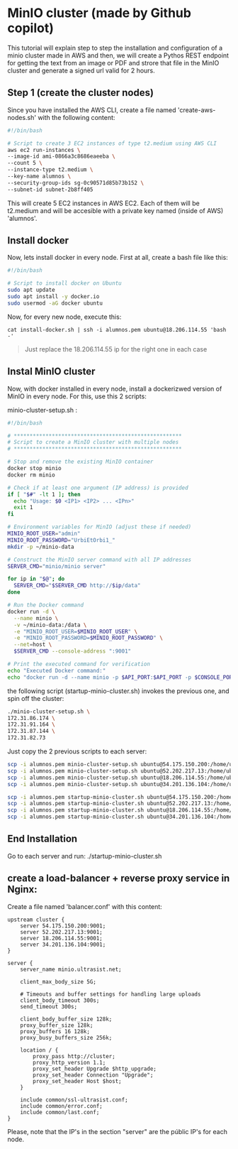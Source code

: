 # MinIO cluster (made by Github copilot)

This tutorial will explain step to step the installation and configuration of a minio cluster made in AWS and then, we will create a Pythos REST endpoint for getting the text from an image or PDF and strore that file in the MinIO cluster and generate a signed url valid for 2 hours.

## Step 1 (create the cluster nodes)

Since you have installed the AWS CLI, create a file named 'create-aws-nodes.sh' with the following content:

```bash
#!/bin/bash

# Script to create 3 EC2 instances of type t2.medium using AWS CLI
aws ec2 run-instances \
--image-id ami-0866a3c8686eaeeba \
--count 5 \
--instance-type t2.medium \
--key-name alumnos \
--security-group-ids sg-0c90571d85b73b152 \
--subnet-id subnet-2b8ff405
````
This will create 5 EC2 instances in AWS EC2. Each of them will be t2.medium and will be accesible with a private key named (inside of AWS) 'alumnos'.

## Install docker
Now, lets install docker in every node. First at all, create a bash file like this:

```bash
#!/bin/bash

# Script to install docker on Ubuntu
sudo apt update
sudo apt install -y docker.io
sudo usermod -aG docker ubuntu
````

Now, for every new node, execute this:

`cat install-docker.sh | ssh -i alumnos.pem ubuntu@18.206.114.55 'bash -'`

> Just replace the 18.206.114.55 ip for the right one in each case

## Instal MinIO cluster
Now, with docker installed in every node, install a dockerizwed version of MinIO in every node. For this, use this 2 scripts:

minio-cluster-setup.sh :

```bash
#!/bin/bash

# *****************************************************
# Script to create a MinIO cluster with multiple nodes
# *****************************************************

# Stop and remove the existing MinIO container
docker stop minio
docker rm minio

# Check if at least one argument (IP address) is provided
if [ "$#" -lt 1 ]; then
  echo "Usage: $0 <IP1> <IP2> ... <IPn>"
  exit 1
fi

# Environment variables for MinIO (adjust these if needed)
MINIO_ROOT_USER="admin"
MINIO_ROOT_PASSWORD="UrbiEtOrbi1_"
mkdir -p ~/minio-data

# Construct the MinIO server command with all IP addresses
SERVER_CMD="minio/minio server"

for ip in "$@"; do
  SERVER_CMD="$SERVER_CMD http://$ip/data"
done

# Run the Docker command
docker run -d \
  --name minio \
  -v ~/minio-data:/data \
  -e "MINIO_ROOT_USER=$MINIO_ROOT_USER" \
  -e "MINIO_ROOT_PASSWORD=$MINIO_ROOT_PASSWORD" \
  --net=host \
  $SERVER_CMD --console-address ":9001"

# Print the executed command for verification
echo "Executed Docker command:"
echo "docker run -d --name minio -p $API_PORT:$API_PORT -p $CONSOLE_PORT_DOCKER:$CONSOLE_PORT -v ~/minio-data:/data -e MINIO_ROOT_USER=$MINIO_ROOT_USER -e MINIO_ROOT_PASSWORD=$MINIO_ROOT_PASSWORD $SERVER_CMD  --console-address ':9001'"
````
the following script (startup-minio-cluster.sh) invokes the previous one, and spin off the cluster:

```bash
./minio-cluster-setup.sh \
172.31.86.174 \
172.31.91.164 \
172.31.87.144 \
172.31.82.73
```
Just copy the 2 previous scripts to each server:

```bash
scp -i alumnos.pem minio-cluster-setup.sh ubuntu@54.175.150.200:/home/ubuntu
scp -i alumnos.pem minio-cluster-setup.sh ubuntu@52.202.217.13:/home/ubuntu
scp -i alumnos.pem minio-cluster-setup.sh ubuntu@18.206.114.55:/home/ubuntu
scp -i alumnos.pem minio-cluster-setup.sh ubuntu@34.201.136.104:/home/ubuntu

scp -i alumnos.pem startup-minio-cluster.sh ubuntu@54.175.150.200:/home/ubuntu
scp -i alumnos.pem startup-minio-cluster.sh ubuntu@52.202.217.13:/home/ubuntu
scp -i alumnos.pem startup-minio-cluster.sh ubuntu@18.206.114.55:/home/ubuntu
scp -i alumnos.pem startup-minio-cluster.sh ubuntu@34.201.136.104:/home/ubuntu
```

## End Installation

Go to each server and run: ./startup-minio-cluster.sh

## create a load-balancer + reverse proxy service in Nginx:

Create a file named 'balancer.conf' with this content:

```text
upstream cluster {
    server 54.175.150.200:9001;
    server 52.202.217.13:9001;
    server 18.206.114.55:9001;
    server 34.201.136.104:9001;
}

server {
    server_name minio.ultrasist.net;

    client_max_body_size 5G;

    # Timeouts and buffer settings for handling large uploads
    client_body_timeout 300s;
    send_timeout 300s;
    
    client_body_buffer_size 128k;
    proxy_buffer_size 128k;
    proxy_buffers 16 128k;
    proxy_busy_buffers_size 256k;

    location / {
        proxy_pass http://cluster;
        proxy_http_version 1.1;
        proxy_set_header Upgrade $http_upgrade;
        proxy_set_header Connection "Upgrade";
        proxy_set_header Host $host;
    }

    include common/ssl-ultrasist.conf;
    include common/error.conf;
    include common/last.conf;
}
````

Please, note that the IP's in the section "server" are the públic IP's for each node.
